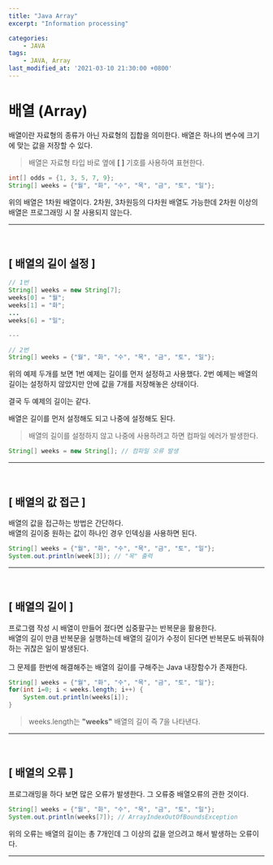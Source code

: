 ```yaml
---
title: "Java Array"
excerpt: "Information processing"

categories:
    - JAVA
tags:
    - JAVA, Array
last_modified_at: '2021-03-10 21:30:00 +0800'
---
```


# 배열 (Array)

배열이란 자료형의 종류가 아닌 자료형의 집합을 의미한다.
배열은 하나의 변수에 크기에 맞는 값을 저장할 수 있다.<br>

> 배열은 자료형 타입 바로 옆에 **[ ]** 기호를 사용하여 표현한다.

``` java
int[] odds = {1, 3, 5, 7, 9};
String[] weeks = {"월", "화", "수", "목", "금", "토", "일"};
```

위의 배열은 1차원 배열이다.
2차원, 3차원등의 다차원 배열도 가능한데 2차원 이상의 배열은 프로그래밍 시 잘 사용되지 않는다.

---
<br>

## [ 배열의 길이 설정 ]

``` java
// 1번
String[] weeks = new String[7];
weeks[0] = "월";
weeks[1] = "화";
...
weeks[6] = "일";

---

// 2번
String[] weeks = {"월", "화", "수", "목", "금", "토", "일"}; 
```

위의 예제 두개를 보면 1번 예제는 길이를 먼저 설정하고 사용했다.
2번 예제는 배열의 길이는 설정하지 않았지만 안에 값을 7개를 저장해놓은 상태이다.

결국 두 예제의 길이는 같다.

배열은 길이를 먼저 설정해도 되고 나중에 설정해도 된다.

> 배열의 길이를 설정하지 않고 나중에 사용하려고 하면 컴파일 에러가 발생한다. 

``` java
String[] weeks = new String[]; // 컴파일 오류 발생
```

---
<br>

## [ 배열의 값 접근 ]

배열의 값을 접근하는 방법은 간단하다.<br>
배열의 길이중 원하는 값이 하나인 경우 인덱싱을 사용하면 된다.

``` java
String[] weeks = {"월", "화", "수", "목", "금", "토", "일"};
System.out.println(week[3]); // "목" 출력
```

---
<br>

## [ 배열의 길이 ]

프로그램 작성 시 배열이 만들어 졌다면 십중팔구는 반복문을 활용한다.<br>
배열의 길이 만큼 반복문을 실행하는데 배열의 길이가 수정이 된다면 반복문도 바꿔줘야 하는 귀찮은 일이 발생된다.<br><br>
그 문제를 한번에 해결해주는 배열의 길이를 구해주는 Java 내장함수가 존재한다.

``` java
String[] weeks = {"월", "화", "수", "목", "금", "토", "일"};
for(int i=0; i < weeks.length; i++) {
    System.out.println(weeks[i]);
}
```

> weeks.length는 **"weeks"** 배열의 길이 즉 7을 나타낸다.

---
<br>

## [ 배열의 오류 ]

프로그래밍을 하다 보면 많은 오류가 발생한다.
그 오류중 배열오류의 관한 것이다.

``` java
String[] weeks = {"월", "화", "수", "목", "금", "토", "일"};
System.out.println(weeks[7]); // ArrayIndexOutOfBoundsException
```

위의 오류는 배열의 길이는 총 7개인데 그 이상의 값을 얻으려고 해서 발생하는 오류이다.

---